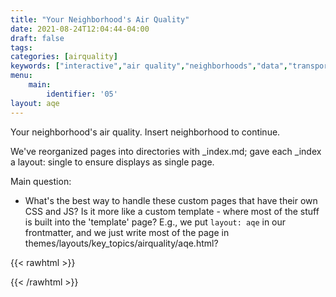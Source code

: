 ```yaml
---
title: "Your Neighborhood's Air Quality"
date: 2021-08-24T12:04:44-04:00
draft: false
tags: 
categories: [airquality]
keywords: ["interactive","air quality","neighborhoods","data","transportation","buildings","emissions","exhaust","cars","traffic"]
menu:
    main:
        identifier: '05'
layout: aqe
---
```


Your neighborhood's air quality. Insert neighborhood to continue. 

We've reorganized pages into directories with _index.md; gave each _index a layout: single to ensure displays as single page. 

Main question:
- What's the best way to handle these custom pages that have their own CSS and JS? Is it more like a custom template - where most of the stuff is built into the 'template' page? E.g., we put ```layout: aqe``` in our frontmatter, and we just write most of the page in themes/layouts/key_topics/airquality/aqe.html?



{{< rawhtml >}}

{{< /rawhtml >}}

